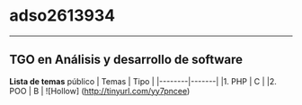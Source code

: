 # adso2613934
---

## TGO en  Análisis y desarrollo de software

**Lista de temas** público
| Temas | Tipo | <!-- para crear una tabla en markdown se utilizan || ejemplo | Temas | Tipo |-->
|--------|-------|
|1. PHP | C |
|2. POO | B | 
![Hollow] (http://tinyurl.com/yy7pncee) <!-- se utiliza ![Hollow] para agregar una imagen en markdown -->


